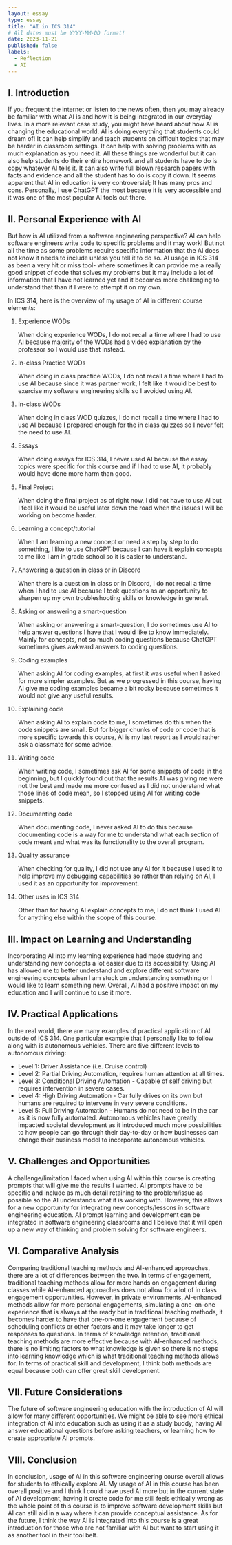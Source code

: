 ```yaml
---
layout: essay
type: essay
title: "AI in ICS 314"
# All dates must be YYYY-MM-DD format!
date: 2023-11-21
published: false
labels:
  - Reflection
  - AI
---
```


## I. Introduction
If you frequent the internet or listen to the news often, then you may already be familiar with what AI is and how it is being integrated in our everyday lives. In a more relevant case study, you might have heard about how AI is changing the educational world. AI is doing everything that students could dream of! It can help simplify and teach students on difficult topics that may be harder in classroom settings. It can help with solving problems with as much explanation as you need it. All these things are wonderful but it can also help students do their entire homework and all students have to do is copy whatever AI tells it. It can also write full blown research papers with facts and evidence and all the student has to do is copy it down. It seems apparent that AI in education is very controversial; It has many pros and cons. Personally, I use ChatGPT the most because it is very accessible and it was one of the most popular AI tools out there.

## II. Personal Experience with AI
But how is AI utilized from a software engineering perspective? AI can help software engineers write code to specific problems and it may work! But not all the time as some problems require specific information that the AI does not know it needs to include unless you tell it to do so. AI usage in ICS 314 as been a very hit or miss tool- where sometimes it can provide me a really good snippet of code that solves my problems but it may include a lot of information that I have not learned yet and it becomes more challenging to understand that than if I were to attempt it on my own.

In ICS 314, here is the overview of my usage of AI in different course elements:
1. Experience WODs

    When doing experience WODs, I do not recall a time where I had to use AI because majority of the WODs had a video explanation by the professor so I would use that instead.

2. In-class Practice WODs

    When doing in class practice WODs, I do not recall a time where I had to use AI because since it was partner work, I felt like it would be best to exercise my software engineering skills so I avoided using AI.

3. In-class WODs

    When doing in class WOD quizzes, I do not recall a time where I had to use AI because I prepared enough for the in class quizzes so I never felt the need to use AI.

4. Essays

    When doing essays for ICS 314, I never used AI because the essay topics were specific for this course and if I had to use AI, it probably would have done more harm than good.

5. Final Project

    When doing the final project as of right now, I did not have to use AI but I feel like it would be useful later down the road when the issues I will be working on become harder.

6. Learning a concept/tutorial

    When I am learning a new concept or need a step by step to do something, I like to use ChatGPT because I can have it explain concepts to me like I am in grade school so it is easier to understand.

7. Answering a question in class or in Discord

    When there is a question in class or in Discord, I do not recall a time when I had to use AI because I took questions as an opportunity to sharpen up my own troubleshooting skills or knowledge in general.

8. Asking or answering a smart-question

    When asking or answering a smart-question, I do sometimes use AI to help answer questions I have that I would like to know immediately. Mainly for concepts, not so much coding questions because ChatGPT sometimes gives awkward answers to coding questions.

9. Coding examples

    When asking AI for coding examples, at first it was useful when I asked for more simpler examples. But as we progressed in this course, having AI give me coding examples became a bit rocky because sometimes it would not give any useful results.

10. Explaining code

    When asking AI to explain code to me, I sometimes do this when the code snippets are small. But for bigger chunks of code or code that is more specific towards this course, AI is my last resort as I would rather ask a classmate for some advice.

11. Writing code

    When writing code, I sometimes ask AI for some snippets of code in the beginning, but I quickly found out that the results AI was giving me were not the best and made me more confused as I did not understand what those lines of code mean, so I stopped using AI for writing code snippets.

12. Documenting code

    When documenting code, I never asked AI to do this because documenting code is a way for me to understand what each section of code meant and what was its functionality to the overall program.

13. Quality assurance

    When checking for quality, I did not use any AI for it because I used it to help improve my debugging capabilities so rather than relying on AI, I used it as an opportunity for improvement.

14. Other uses in ICS 314

    Other than for having AI explain concepts to me, I do not think I used AI for anything else within the scope of this course.

## III. Impact on Learning and Understanding

Incorporating AI into my learning experience had made studying and understanding new concepts a lot easier due to its accessibility. Using AI has allowed me to better understand and explore different software engineering concepts when I am stuck on understanding something or I would like to learn something new. Overall, AI had a positive impact on my education and I will continue to use it more.

## IV. Practical Applications

In the real world, there are many examples of practical application of AI outside of ICS 314. One particular example that I personally like to follow along with is autonomous vehicles. There are five different levels to autonomous driving:
- Level 1: Driver Assistance (i.e. Cruise control)
- Level 2: Partial Driving Automation, requires human attention at all times.
- Level 3: Conditional Driving Automation - Capable of self driving but requires intervention in severe cases.
- Level 4: High Driving Automation - Car fully drives on its own but humans are required to intervene in very severe conditions.
- Level 5: Full Driving Automation - Humans do not need to be in the car as it is now fully automated. 
Autonomous vehicles have greatly impacted societal development as it introduced much more possibilities to how people can go through their day-to-day or how businesses can change their business model to incorporate autonomous vehicles.

## V. Challenges and Opportunities

A challenge/limitation I faced when using AI within this course is creating prompts that will give me the results I wanted. AI prompts have to be specific and include as much detail retaining to the problem/issue as possible so the AI understands what it is working with. However, this allows for a new opportunity for integrating new concepts/lessons in software engineering education. AI prompt learning and development can be integrated in software engineering classrooms and I believe that it will open up a new way of thinking and problem solving for software engineers.

## VI. Comparative Analysis

Comparing traditional teaching methods and AI-enhanced approaches, there are a lot of differences between the two. In terms of engagement, traditional teaching methods allow for more hands on engagement during classes while AI-enhanced approaches does not allow for a lot of in class engagement opportunities. However, in private environments, AI-enhanced methods allow for more personal engagements, simulating a one-on-one experience that is always at the ready but in traditional teaching methods, it becomes harder to have that one-on-one engagement because of scheduling conflicts or other factors and it may take longer to get responses to questions. In terms of knowledge retention, traditional teaching methods are more effective because with AI-enhanced methods, there is no limiting factors to what knowledge is given so there is no steps into learning knowledge which is what traditional teaching methods allows for. In terms of practical skill and development, I think both methods are equal because both can offer great skill development.

## VII. Future Considerations

The future of software engineering education with the introduction of AI will allow for many different opportunities. We might be able to see more ethical integration of AI into education such as using it as a study buddy, having AI answer educational questions before asking teachers, or learning how to create appropriate AI prompts.

## VIII. Conclusion

In conclusion, usage of AI in this software engineering course overall allows for students to ethically explore AI. My usage of AI in this course has been overall positive and I think I could have used AI more but in the current state of AI development, having it create code for me still feels ethically wrong as the whole point of this course is to improve software development skills but AI can still aid in a way where it can provide conceptual assistance. As for the future, I think the way AI is integrated into this course is a great introduction for those who are not familiar with AI but want to start using it as another tool in their tool belt.